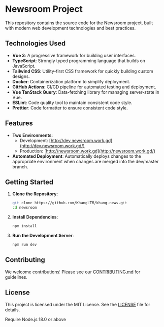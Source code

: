 # Newsroom Project

This repository contains the source code for the Newsroom project, built with modern web development technologies and best practices.

## Technologies Used

- **Vue 3**: A progressive framework for building user interfaces.
- **TypeScript**: Strongly typed programming language that builds on JavaScript.
- **Tailwind CSS**: Utility-first CSS framework for quickly building custom designs.
- **Docker**: Containerization platform to simplify deployment.
- **GitHub Actions**: CI/CD pipeline for automated testing and deployment.
- **Vue TanStack Query**: Data-fetching library for managing server-state in Vue.
- **ESLint**: Code quality tool to maintain consistent code style.
- **Prettier**: Code formatter to ensure consistent code style.

## Features

- **Two Environments**:
  - Development: [http://dev.newsroom.work.gd](http://dev.newsroom.work.gd/)
  - Production: [http://newsroom.work.gd](http://newsroom.work.gd/)
- **Automated Deployment**: Automatically deploys changes to the appropriate environment when changes are merged into the dev/master branch.

## Getting Started

1. **Clone the Repository**:

   ```sh
   git clone https://github.com/KhangLTM/khang-news.git
   cd newsroom
   ```

2. **Install Dependencies**:

   ```sh
   npm install
   ```

3. **Run the Development Server**:
   ```sh
   npm run dev
   ```

## Contributing

We welcome contributions! Please see our [CONTRIBUTING.md](./CONTRIBUTING.md) for guidelines.

## License

This project is licensed under the MIT License. See the [LICENSE](./LICENSE) file for details.

Require Node.js 18.0 or above
